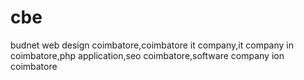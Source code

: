 # cbe
budnet web design coimbatore,coimbatore it company,it company in coimbatore,php application,seo coimbatore,software company ion coimbatore
